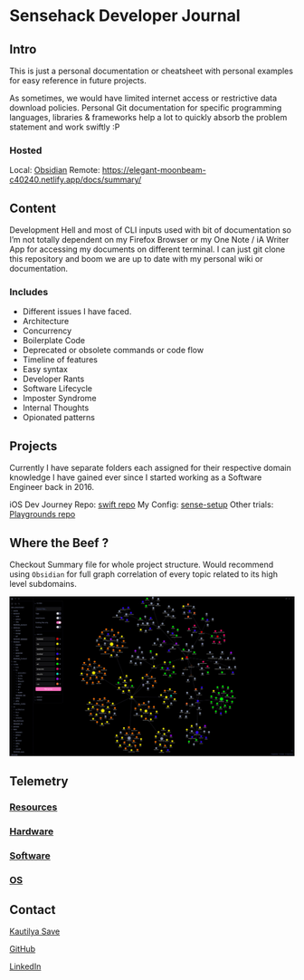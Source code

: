 # Sensehack Developer Journal

## Intro

This is just a personal documentation or cheatsheet with personal examples for easy reference in future projects.

As sometimes, we would have limited internet access or restrictive data download policies. Personal Git documentation for specific programming languages, libraries & frameworks help a lot to quickly absorb the problem statement and work swiftly :P

### Hosted 
Local: [Obsidian](https://obsidian.md/)
Remote:  https://elegant-moonbeam-c40240.netlify.app/docs/summary/


## Content

Development Hell and most of CLI inputs used with bit of documentation so I’m not totally dependent on my Firefox Browser or my One Note / iA Writer App for accessing my documents on different terminal. I can just git clone this repository and boom we are up to date with my personal wiki or documentation.

### Includes

* Different issues I have faced.
* Architecture
* Concurrency
* Boilerplate Code
* Deprecated or obsolete commands or code flow
* Timeline of features
* Easy syntax
* Developer Rants
* Software Lifecycle
* Imposter Syndrome
* Internal Thoughts
* Opionated patterns

## Projects

Currently I have separate folders each assigned for their respective domain knowledge I have gained ever since I started working as a Software Engineer back in 2016.

iOS Dev Journey Repo: [swift repo](https://github.com/SensehacK/swift)
My Config: [sense-setup](https://github.com/SensehacK/sense-setup)
Other trials: [Playgrounds repo](https://github.com/SensehacK/playgrounds)


## Where the Beef ?

Checkout Summary file for whole project structure. Would recommend using `Obsidian` for full graph correlation of every topic related to its high level subdomains.


![](/assets/obsidian.jpg)





## Telemetry

### [Resources](misc/resources.md)
### [Hardware](hardware/README_hardware.md)
### [Software](tools/apps.md)
### [OS](os/README_os.md)

## Contact

[Kautilya Save](https://sensehack.github.io/)

[GitHub](https://github.com/SensehacK)

[LinkedIn](https://in.linkedin.com/in/kautilyasave)
